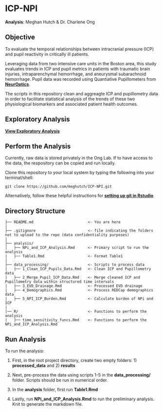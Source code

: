 # ICP-NPI
**Analysis**: Meghan Hutch & Dr. Charlene Ong

## Objective
To evaluate the temporal relationships between intracranial pressure (ICP) and pupil reactivity in critically ill patients. 

Leveraging data from two intensive care units in the Boston area, this study evaluates trends in ICP and pupil metrics in patients with traumatic brain injuries, intraparenchymal hemorrhage, and aneurysmal subarachnoid hemorrhage. Pupil data was recorded using Quantiative Pupillometers from **[NeurOptics](https://neuroptics.com/)**.

The scripts in this repository clean and aggreagte ICP and pupillometry data in order to facilitate statistical analysis of the trends of these two physiological biomarkers and associated patient health outcomes.

## Exploratory Analysis

**[View Exploratory Analysis](https://meghutch.github.io/ICP-NPi/NPi_and_ICP_Analysis.html)**

## Perform the Analysis

Currently, raw data is stored privately in the Ong Lab. If to have access to the data, the respository can be copied and run locally. 

Clone this repository to your local system by typing the following into your terminal/shell:

````
git clone https://github.com/meghutch/ICP-NPI.git
````

Alternatively, follow these helpful instructions for **[setting up git in Rstudio](https://gge-ucd.github.io/R-DAVIS/setting_up_git.html)**

## Directory Structure

```
├── README.md                         <- You are here
|
├── .gitignore                        <- file indicating the folders not to upload to the repo (data confidentiality purposes)
|
├── analysis/
│   ├── NPi_and_ICP_Analysis.Rmd      <- Primary script to run the analysis
|   ├── Table1.Rmd                    <- Format Table1
|
├── data_processing/                  <- Scripts to process data
|   ├── 1_Clean_ICP_Pupils_Data.Rmd   <- Clean ICP and Pupillometry data
|   ├── 2_Merge_Pupil_ICP_Data.Rmd    <- Merge cleaned ICP and Pupillometry data within structured time intervals
|   ├── 3_EVD_Drainage.Rmd            <- Processed EVD drainage
|   ├── 4_Demographics.Rmd            <- Process REDCap demographics data
|   ├── 5_NPI_ICP_Burden.Rmd          <- Calculate burden of NPi and ICP
|
|── R/                                <- Functions to perform the analysis
|   ├── time_sensitivity_funcs.Rmd    <- Functions to perform the NPi_and_ICP_Analysis.Rmd

```

## Run Analysis

To run the analysis: 

1. First, in the root project directory, create two empty folders: 1) **processed_data** and 2) **results**

2. Next, pre-process the data using scripts 1-5 in the **data_processing/** folder. Scripts should be run in numerical order. 

3. In the **analysis** folder, first run **Table1.Rmd**

4. Lastly, run **NPi_and_ICP_Analysis.Rmd** to run the preliminary analysis. Knit to generate the markdown file.
